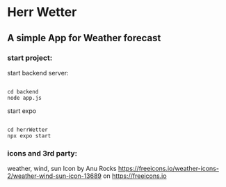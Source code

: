# Herr Wetter

## A simple App for Weather forecast

### start project:

start backend server:

<pre><code>
cd backend
node app.js
</code></pre>

start expo

<pre><code>
cd herrWetter
npx expo start 
</code></pre>

### icons and 3rd party:

weather, wind, sun Icon by Anu Rocks https://freeicons.io/weather-icons-2/weather-wind-sun-icon-13689 on https://freeicons.io
